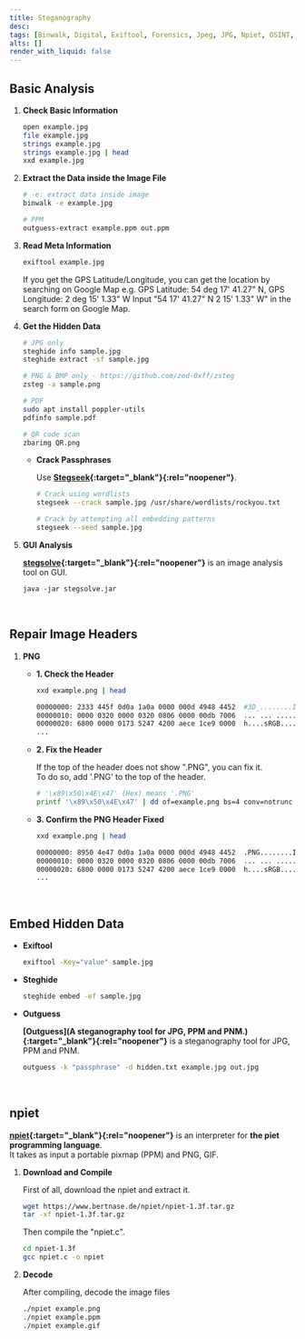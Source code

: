 ```yaml
---
title: Steganography
desc: 
tags: [Binwalk, Digital, Exiftool, Forensics, Jpeg, JPG, Npiet, OSINT, PDF, PNG, QR, Reverse Engineering, Steganography, Steghide, Zsteg]
alts: []
render_with_liquid: false
---
```


## Basic Analysis

1. **Check Basic Information**

    ```sh
    open example.jpg
    file example.jpg
    strings example.jpg
    strings example.jpg | head
    xxd example.jpg
    ```

2. **Extract the Data inside the Image File**

    ```sh
    # -e: extract data inside image
    binwalk -e example.jpg

    # PPM
    outguess-extract example.ppm out.ppm
    ```

3. **Read Meta Information**

    ```sh
    exiftool example.jpg
    ```

    If you get the GPS Latitude/Longitude, you can get the location by searching on Google Map
    e.g. GPS Latitude: 54 deg 17' 41.27" N, GPS Longitude: 2 deg 15' 1.33" W
    Input "54 17' 41.27" N 2 15' 1.33" W" in the search form on Google Map.

4. **Get the Hidden Data**

    ```sh
    # JPG only
    steghide info sample.jpg
    steghide extract -sf sample.jpg

    # PNG & BMP only - https://github.com/zed-0xff/zsteg
    zsteg -a sample.png

    # PDF
    sudo apt install poppler-utils
    pdfinfo sample.pdf

    # QR code scan
    zbarimg QR.png
    ```

    - **Crack Passphrases**

        Use **[Stegseek](https://github.com/RickdeJager/stegseek){:target="_blank"}{:rel="noopener"}**.

        ```sh
        # Crack using wordlists
        stegseek --crack sample.jpg /usr/share/wordlists/rockyou.txt

        # Crack by attempting all embedding patterns
        stegseek --seed sample.jpg
        ```

5. **GUI Analysis**

    **[stegsolve](https://github.com/zardus/ctf-tools/blob/master/stegsolve/install){:target="_blank"}{:rel="noopener"}** is an image analysis tool on GUI.

    ```
    java -jar stegsolve.jar
    ```

<br />

## Repair Image Headers

1. **PNG**

    - **1. Check the Header**
    
        ```sh
        xxd example.png | head

        00000000: 2333 445f 0d0a 1a0a 0000 000d 4948 4452  #3D_........IHDR
        00000010: 0000 0320 0000 0320 0806 0000 00db 7006  ... ... ......p.
        00000020: 6800 0000 0173 5247 4200 aece 1ce9 0000  h....sRGB.......
        ...
        ```

    - **2. Fix the Header**

        If the top of the header does not show ".PNG", you can fix it.  
        To do so, add '.PNG' to the top of the header.

        ```sh
        # '\x89\x50\x4E\x47' (Hex) means '.PNG'
        printf '\x89\x50\x4E\x47' | dd of=example.png bs=4 conv=notrunc
        ```

    - **3. Confirm the PNG Header Fixed**

        ```sh
        xxd example.png | head

        00000000: 8950 4e47 0d0a 1a0a 0000 000d 4948 4452  .PNG........IHDR
        00000010: 0000 0320 0000 0320 0806 0000 00db 7006  ... ... ......p.
        00000020: 6800 0000 0173 5247 4200 aece 1ce9 0000  h....sRGB.......
        ...
        ```

<br />

## Embed Hidden Data

- **Exiftool**

    ```sh
    exiftool -Key="value" sample.jpg
    ```

- **Steghide**

    ```sh
    steghide embed -ef sample.jpg
    ```

- **Outguess**

    **[Outguess](A steganography tool for JPG, PPM and PNM.){:target="_blank"}{:rel="noopener"}** is a steganography tool for JPG, PPM and PNM.

    ```sh
    outguess -k "passphrase" -d hidden.txt example.jpg out.jpg
    ```

<br />

## npiet

**[npiet](https://www.bertnase.de/npiet/){:target="_blank"}{:rel="noopener"}** is an interpreter for **the piet programming language**.  
It takes as input a portable pixmap (PPM) and PNG, GIF.

1. **Download and Compile**

    First of all, download the npiet and extract it.

    ```sh
    wget https://www.bertnase.de/npiet/npiet-1.3f.tar.gz
    tar -xf npiet-1.3f.tar.gz
    ```

    Then compile the "npiet.c".

    ```sh
    cd npiet-1.3f
    gcc npiet.c -o npiet
    ```

2. **Decode**

    After compiling, decode the image files

    ```sh
    ./npiet example.png
    ./npiet example.ppm
    ./npiet example.gif
    ```

